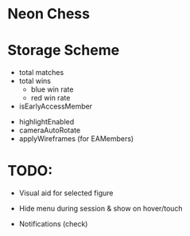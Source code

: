 # Neon Chess

# Storage Scheme
- total matches
- total wins
	- blue win rate
	- red win rate
- isEarlyAccessMember
<!-- SETTINGS -->
- highlightEnabled
- cameraAutoRotate
- applyWireframes (for EAMembers)


# TODO:
- Visual aid for selected figure
- Hide menu during session & show on hover/touch

- Notifications (check)